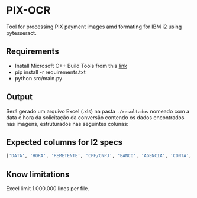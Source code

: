 # PIX-OCR

Tool for processing PIX payment images amd formating for IBM i2 using pytesseract.

## Requirements

- Install Microsoft C++ Build Tools from this [link](https://aka.ms/vs/17/release/vs_BuildTools.exe)
- pip install -r requirements.txt
- python src/main.py

## Output

Será gerado um arquivo Excel (.xls) na pasta `./resultados` nomeado com a data e hora da solicitação da conversão contendo os dados encontrados nas imagens, estruturados nas seguintes colunas:

## Expected columns for I2 specs

```python
['DATA', 'HORA', 'REMETENTE', 'CPF/CNPJ', 'BANCO', 'AGENCIA', 'CONTA', 'REFERENCIA', 'VALOR R$', 'BENEFICIARIO', 'CPF/CNPJ2', 'BANCO2', 'AGENCIA2', 'CONTA2', 'REFERENCIA2', 'HASH']
```

## Know limitations

Excel limit 1.000.000 lines per file.

